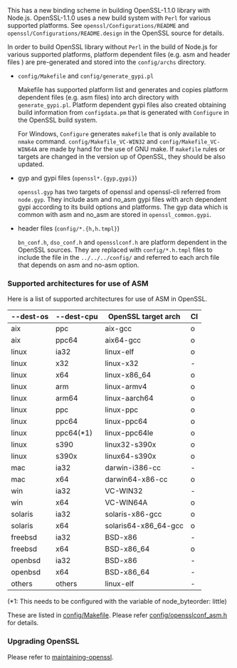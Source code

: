 This has a new binding scheme in building OpenSSL-1.1.0 library with
Node.js. OpenSSL-1.1.0 uses a new build system with `Perl` for various
supported platforms. See `openssl/Configurations/README` and
`openssl/Configurations/README.design` in the OpenSSL source for
details.

In order to build OpenSSL library without `Perl` in the build of Node.js
for various supported platforms, platform dependent files (e.g. asm
and header files ) are pre-generated and stored into the
`config/archs` directory.

- `config/Makefile` and `config/generate_gypi.pl`

  Makefile has supported platform list and generates and copies
  platform dependent files (e.g. asm files) into arch directory with
  `generate_gypi.pl`.  Platform dependent gypi files also created
  obtaining build information from `configdata.pm` that is generated
  with `Configure` in the OpenSSL build system.

  For Windows, `Configure` generates `makefile` that is only available
  to `nmake` command.  `config/Makefile_VC-WIN32` and
  `config/Makefile_VC-WIN64A` are made by hand for the use of GNU
  make. If `makefile` rules or targets are changed in the version up
  of OpenSSL, they should be also updated.

- gyp and gypi files (`openssl*.{gyp,gypi}`)

  `openssl.gyp` has two targets of openssl and openssl-cli referred
  from `node.gyp`. They include asm and no_asm gypi files with arch
  dependent gypi according to its build options and platforms. The
  gyp data which is common with asm and no_asm are stored in
  `openssl_common.gypi`.

- header files (`config/*.{h,h.tmpl}`)

  `bn_conf.h`, `dso_conf.h` and `opensslconf.h` are platform dependent
  in the OpenSSL sources. They are replaced with `config/*.h.tmpl`
  files to include the file in the `../../../config/` and referred to
  each arch file that depends on asm and no-asm option.

### Supported architectures for use of ASM

Here is a list of supported architectures for use of ASM in OpenSSL.

  | --dest-os | --dest-cpu | OpenSSL target arch  | CI  |
  | --------- | ---------- | -------------------- | --- |
  | aix       | ppc        | aix-gcc              | o   |
  | aix       | ppc64      | aix64-gcc            | o   |
  | linux     | ia32       | linux-elf            | o   |
  | linux     | x32        | linux-x32            | -   |
  | linux     | x64        | linux-x86_64         | o   |
  | linux     | arm        | linux-armv4          | o   |
  | linux     | arm64      | linux-aarch64        | o   |
  | linux     | ppc        | linux-ppc            | o   |
  | linux     | ppc64      | linux-ppc64          | o   |
  | linux     | ppc64(*1)  | linux-ppc64le        | o   |
  | linux     | s390       | linux32-s390x        | o   |
  | linux     | s390x      | linux64-s390x        | o   |
  | mac       | ia32       | darwin-i386-cc       | -   |
  | mac       | x64        | darwin64-x86-cc      | o   |
  | win       | ia32       | VC-WIN32             | -   |
  | win       | x64        | VC-WIN64A            | o   |
  | solaris   | ia32       | solaris-x86-gcc      | o   |
  | solaris   | x64        | solaris64-x86_64-gcc | o   |
  | freebsd   | ia32       | BSD-x86              | -   |
  | freebsd   | x64        | BSD-x86_64           | o   |
  | openbsd   | ia32       | BSD-x86              | -   |
  | openbsd   | x64        | BSD-x86_64           | -   |
  | others    | others     | linux-elf            | -   |

(*1: This needs to be configured with the variable of node_byteorder:
little)

These are listed in [config/Makefile](config/Makefile).
Please refer [config/opensslconf_asm.h](config/opensslconf_asm.h) for details.

### Upgrading OpenSSL

Please refer to [maintaining-openssl](../../doc/guides/maintaining-openssl.md).
